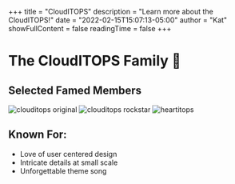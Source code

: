 +++
title = "CloudITOPS"
description = "Learn more about the CloudITOPS!"
date = "2022-02-15T15:07:13-05:00"
author = "Kat"
showFullContent = false
readingTime = false
+++

# The CloudITOPS Family 🦕

## Selected Famed Members
![clouditops original](https://emoji.slack-edge.com/T03M7E63A/clouditops/0c7d216142dcb803.png)
![clouditops rockstar](https://emoji.slack-edge.com/T03M7E63A/clouditops-rockstar/5d216088ca71ae0b.png)
![heartitops](https://emoji.slack-edge.com/T03M7E63A/heart-party-clouditops/ff5797d947a68372.png)

## Known For:

  - Love of user centered design
  - Intricate details at small scale
  - Unforgettable theme song
